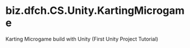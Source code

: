 # biz.dfch.CS.Unity.KartingMicrogame
Karting Microgame build with Unity (First Unity Project Tutorial)
